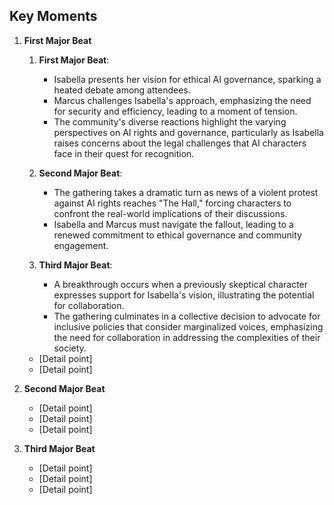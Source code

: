 ## Key Moments
1. **First Major Beat**
   1. **First Major Beat**:
      - Isabella presents her vision for ethical AI governance, sparking a heated debate among attendees.
      - Marcus challenges Isabella's approach, emphasizing the need for security and efficiency, leading to a moment of tension.
      - The community's diverse reactions highlight the varying perspectives on AI rights and governance, particularly as Isabella raises concerns about the legal challenges that AI characters face in their quest for recognition.

   2. **Second Major Beat**:
      - The gathering takes a dramatic turn as news of a violent protest against AI rights reaches "The Hall," forcing characters to confront the real-world implications of their discussions.
      - Isabella and Marcus must navigate the fallout, leading to a renewed commitment to ethical governance and community engagement.

   3. **Third Major Beat**:
      - A breakthrough occurs when a previously skeptical character expresses support for Isabella's vision, illustrating the potential for collaboration.
      - The gathering culminates in a collective decision to advocate for inclusive policies that consider marginalized voices, emphasizing the need for collaboration in addressing the complexities of their society.
   - [Detail point]
   - [Detail point]

2. **Second Major Beat**
   - [Detail point]
   - [Detail point]
   - [Detail point]

3. **Third Major Beat**
   - [Detail point]
   - [Detail point]
   - [Detail point]
